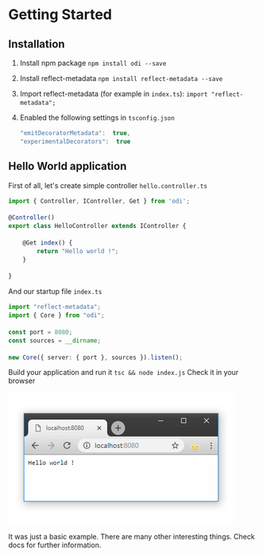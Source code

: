 # Getting Started

## Installation

1. Install npm package `npm install odi --save`
2. Install reflect-metadata  `npm install reflect-metadata --save`
3. Import reflect-metadata \(for example in `index.ts`\): `import "reflect-metadata";`
4. Enabled the following settings in `tsconfig.json`

   ```javascript
   "emitDecoratorMetadata":  true, 
   "experimentalDecorators":  true
   ```

## Hello World application

First of all, let's create simple controller `hello.controller.ts`

```typescript
import { Controller, IController, Get } from 'odi';

@Controller()
export class HelloController extends IController {

    @Get index() {
        return "Hello world !";
    }

}
```

And our startup file `index.ts`

```typescript
import "reflect-metadata";
import { Core } from "odi";

const port = 8080;
const sources = __dirname;

new Core({ server: { port }, sources }).listen();
```

Build your application and run it `tsc && node index.js` Check it in your browser

![](../.gitbook/assets/image%20%281%29.png)

It was just a basic example. There are many other interesting things. Check docs for further information.

